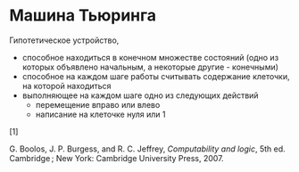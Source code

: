 # Машина Тьюринга
Гипотетическое устройство, 

*   способное находиться в конечном множестве состояний (одно из которых объявлено начальным, а некоторые другие - конечными)
*   способное на каждом шаге работы считывать содержание клеточки, на которой находиться
*   выполняющее на каждом шаге одно из следующих действий
    *   перемещение вправо или влево
    *   написание на клеточке нуля или 1

\[1\]

G. Boolos, J. P. Burgess, and R. C. Jeffrey, _Computability and logic_, 5th ed. Cambridge ; New York: Cambridge University Press, 2007.